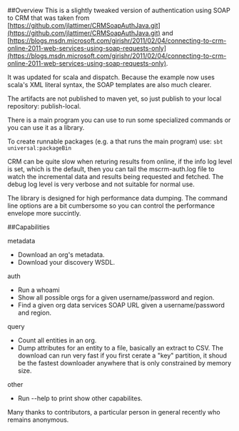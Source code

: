 ##Overview
This is a slightly tweaked version of authentication using SOAP to CRM
that was taken from [https://github.com/jlattimer/CRMSoapAuthJava.git](https://github.com/jlattimer/CRMSoapAuthJava.git)
and [https://blogs.msdn.microsoft.com/girishr/2011/02/04/connecting-to-crm-online-2011-web-services-using-soap-requests-only](https://blogs.msdn.microsoft.com/girishr/2011/02/04/connecting-to-crm-online-2011-web-services-using-soap-requests-only).

It was updated for scala and dispatch. Because the example now uses
scala's XML literal syntax, the SOAP templates are also much clearer.

The artifacts are not published to maven yet, so just publish
to your local repository: publish-local.

There is a main program you can use to run some specialized commands or you can use it as a library.

To create runnable packages (e.g. a that runs the main program) use: `sbt universal:packageBin`

CRM can be quite slow when returing results from online, if the info log level is set,
which is the default, then you can tail the mscrm-auth.log file to watch the incremental
data and results being requested and fetched. The debug log level is very verbose and
not suitable for normal use.

The library is designed for high performance data dumping. The command line
options are a bit cumbersome so you can control the performance envelope more
succintly.

##Capabilities

metadata
* Download an org's metadata.
* Download your discovery WSDL.

auth
* Run a whoami
* Show all possible orgs for a given username/password and region.
* Find a given org data services SOAP URL given a username/password and region.

query
* Count all entities in an org.
* Dump attributes for an entity to a file, basically an extract to CSV. The download can
run very fast if you first cerate a "key" partition, it shoud be the fastest downloader
anywhere that is only constrained by memory size.

other
* Run --help to print show other capabilites.


Many thanks to contributors, a particular person in general recently who remains anonymous.

